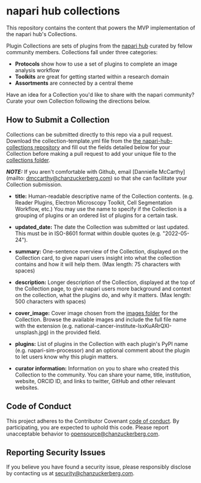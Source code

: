 # napari hub collections

This repository contains the content that powers the MVP implementation of the napari hub's Collections.

Plugin Collections are sets of plugins from the [napari hub](https://www.napari-hub.org/) curated by fellow community members. Collections fall under three categories: 
- **Protocols** show how to use a set of plugins to complete an image analysis workflow
- **Toolkits** are great for getting started within a research domain
- **Assortments** are connected by a central theme 

Have an idea for a Collection you'd like to share with the napari community? Curate your own Collection following the directions below.

## How to Submit a Collection

Collections can be submitted directly to this repo via a pull request. Download the collection-template.yml file from the [the napari-hub-collections repository](https://github.com/chanzuckerberg/napari-hub-collections) and fill out the fields detailed below for your Collection before making a pull request to add your unique file to the [collections folder](https://github.com/chanzuckerberg/napari-hub-collections/tree/dgm/submission/collections). 

***NOTE:*** If you aren't comfortable with Github, email [Dannielle McCarthy](mailto: dmccarthy@chanzuckerberg.com) so that she can facilitate your Collection submission.

* **title:** Human-readable descriptive name of the Collection contents. (e.g. Reader Plugins, Electron Microscopy Toolkit, Cell Segmentation Workflow, etc.) You may use the name to specify if the Collection is a grouping of plugins or an ordered list of plugins for a certain task.

* **updated_date:** The date the Collection was submitted or last updated. This must be in ISO-8601 format within double quotes (e.g. "2022-05-24").

* **summary:** One-sentence overview of the Collection, displayed on the Collection card, to give napari users insight into what the collection contains and how it will help them. (Max length: 75 characters with spaces)

* **description:** Longer description of the Collection, displayed at the top of the Collection page, to give napari users more background and context on the collection, what the plugins do, and why it matters. (Max length: 500 characters with spaces)

* **cover_image:** Cover image chosen from the [images folder](https://github.com/chanzuckerberg/napari-hub-collections/tree/dgm/submission/images) for the Collection. Browse the available images and include the full file name with the extension (e.g. national-cancer-institute-lsxKuARrQXI-unsplash.jpg) in the provided field.

* **plugins:** List of plugins in the Collection with each plugin's PyPI name (e.g. napari-sim-processor) and an optional comment about the plugin to let users know why this plugin matters.

* **curator information:** Information on you to share who created this Collection to the community. You can share your name, title, institution, website, ORCID ID, and links to twitter, GitHub and other relevant websites. 


## Code of Conduct

This project adheres to the Contributor Covenant [code of conduct](https://github.com/chanzuckerberg/.github/blob/master/CODE_OF_CONDUCT.md). By participating, you are expected to uphold this code. Please report unacceptable behavior to [opensource@chanzuckerberg.com](mailto:opensource@chanzuckerberg.com).

## Reporting Security Issues

If you believe you have found a security issue, please responsibly disclose by contacting us at [security@chanzuckerberg.com](mailto:security@chanzuckerberg.com).
